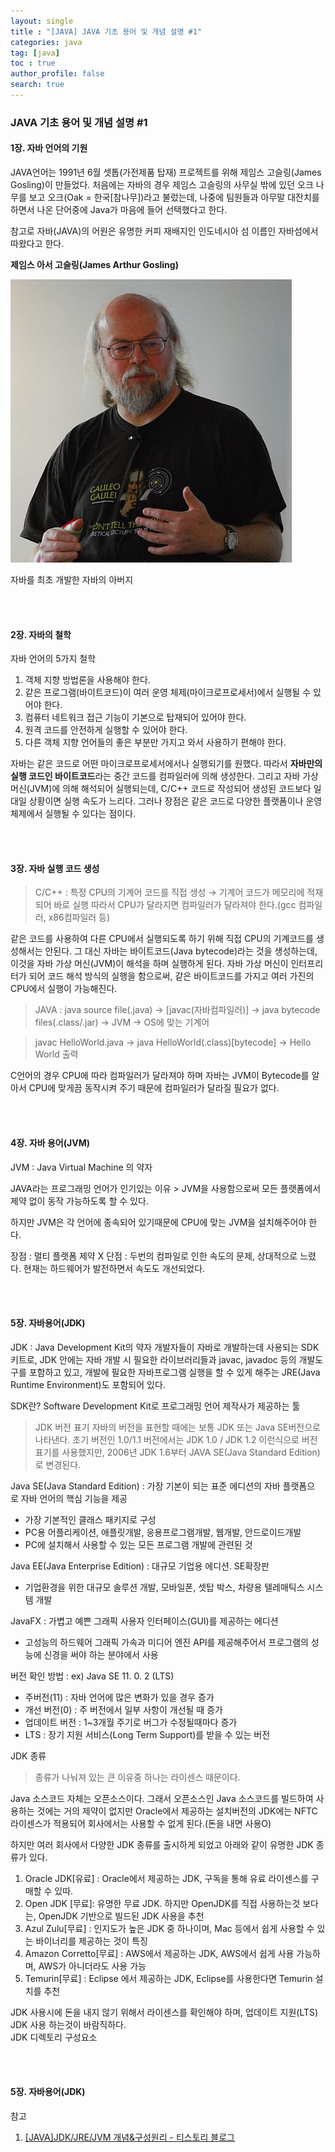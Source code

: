```yaml
---
layout: single
title : "[JAVA] JAVA 기초 용어 및 개념 설명 #1"
categories: java
tag: [java]
toc : true
author_profile: false
search: true
---
```


### JAVA 기초 용어 및 개념 설명 #1




#### 1장. 자바 언어의 기원

JAVA언어는 1991년 6월 셋톱(가전제품 탑재) 프로젝트를 위해 제임스 고슬링(James Gosling)이 만들었다. 
처음에는 자바의 경우 제임스 고슬링의 사무실 밖에 있던 오크 나무를 보고 오크(Oak = 한국[참나무])라고 불렀는데, 나중에 팀원들과 아무말 대잔치를 하면서 나온 단어중에 Java가 마음에 들어 선택했다고 한다. 

참고로 자바(JAVA)의 어원은 유명한 커피 재배지인 인도네시아 섬 이름인 자바섬에서 따왔다고 한다.



<b>제임스 아서 고슬링(James Arthur Gosling)</b>

![제임스 고슬링](../../../images/posts/java/java/james-arthor.jpeg)

자바를 최초 개발한 자바의 아버지

<br>
<br>

#### 2장. 자바의 철학

자바 언어의 5가지 철학
1. 객체 지향 방법론을 사용해야 한다.
2. 같은 프로그램(바이트코드)이 여러 운영 체제(마이크로프로세서)에서 실행될 수 있어야 한다.
3. 컴퓨터 네트워크 접근 기능이 기본으로 탑재되어 있어야 한다.
4. 원격 코드를 안전하게 실행할 수 있어야 한다.
5. 다른 객체 지향 언어들의 좋은 부분만 가지고 와서 사용하기 편해야 한다.

자바는 같은 코드로 어떤 마이크로프로세서에서나 실행되기를 원했다. 따라서 <b>자바만의 실행 코드인 바이트코드</b>라는 중간 코드를 컴파일러에 의해 생성한다. 
그리고 자바 가상 머신(JVM)에 의해 해석되어 실행되는데, C/C++ 코드로 작성되어 생성된 코드보다 일대일 상황이면 실행 속도가 느리다. 
그러나 장점은 같은 코드로 다양한 플랫폼이나 운영 체제에서 실행될 수 있다는 점이다.

<br>
<br>

#### 3장. 자바 실행 코드 생성 
> C/C++ : 특정 CPU의 기계어 코드를 직접 생성 → 기계어 코드가 메모리에 적재되어 바로 실행
> 따라서 CPU가 달라지면 컴파일러가 달라져야 한다.(gcc 컴파일러, x86컴파일러 등) 

같은 코드를 사용하여 다른 CPU에서 실행되도록 하기 위해 직접 CPU의 기계코드를 생성해서는 안된다.
그 대신 자바는 바이트코드(Java bytecode)라는 것을 생성하는데, 이것을 자바 가상 머신(JVM)이 해석을 하며 실행하게 된다.
자바 가상 머신이 인터프리터가 되어 코드 해석 방식의 실행을 함으로써, 같은 바이트코드를 가지고 여러 가진의 CPU에서 실행이 가능해진다.

> JAVA : java source file(.java)  → [javac(자바컴파일러)] → java bytecode files(.class/.jar) -> JVM → OS에 맞는 기계어

> javac HelloWorld.java → java HelloWorld(.class)[bytecode] → Hello World 출력

C언어의 경우 CPU에 따라 컴파일러가 달라져야 하며 자바는 JVM이 Bytecode를 알아서 CPU에 맞게끔 동작시켜 주기 때문에 컴파일러가 달라질 필요가 없다.

<br/>
<br/>

#### 4장. 자바 용어(JVM)
JVM : Java Virtual Machine 의 약자

JAVA라는 프로그래밍 언어가 인기있는 이유 > JVM을 사용함으로써 모든 플랫폼에서 제약 없이 동작 가능하도록 할 수 있다.

하지만 JVM은 각 언어에 종속되어 있기때문에 CPU에 맞는 JVM을 설치해주어야 한다.

장점 : 멀티 플랫폼 제약 X
단점 : 두번의 컴파일로 인한 속도의 문제, 상대적으로 느렸다. 현재는 하드웨어가 발전하면서 속도도 개선되었다.

<br/>
<br/>

#### 5장. 자바용어(JDK)
JDK : Java Development Kit의 약자
개발자들이 자바로 개발하는데 사용되는 SDK 키트로, JDK 안에는 자바 개발 시 필요한 라이브러리들과 javac, javadoc 등의 개발도구를 포함하고 있고, 개발에 필요한 자바프로그램 실행을 할 수 있게 해주는 JRE(Java Runtime Environment)도 포함되어 있다.

SDK란? 
 Software Development Kit로 프로그래밍 언어 제작사가 제공하는 툴

> JDK 버전 표기
> 자바의 버전을 표현할 때에는 보통 JDK 또는 Java SE버전으로 나타낸다.
> 초기 버전인 1.0/1.1 버전에서는 JDK 1.0 / JDK 1.2 이런식으로 버전 표기를 사용했지만, 2006년 JDK 1.6부터 JAVA SE(Java Standard Edition)로 변경된다.

Java SE(Java Standard Edition) : 가장 기본이 되는 표준 에디션의 자바 플랫폼으로 자바 언어의 핵심 기능을 제공

 - 가장 기본적인 클래스 패키지로 구성
 - PC용 어플리케이션, 애플릿개발, 응용프로그램개발, 웹개발, 안드로이드개발
 - PC에 설치해서 사용할 수 있는 모든 프로그램 개발에 관련된 것

Java EE(Java Enterprise Edition) : 대규모 기업용 에디션. SE확장판
 - 기업환경을 위한 대규모 솔루션 개발, 모바일폰, 셋탑 박스, 차량용 텔레매틱스 시스템 개발
 
JavaFX : 가볍고 예쁜 그래픽 사용자 인터페이스(GUI)를 제공하는 에디션
 - 고성능의 하드웨어 그래픽 가속과 미디어 엔진 API를 제공해주어서 프로그램의 성능에 신경을 써야 하는 분야에서 사용


버전 확인 방법 : ex) Java SE 11. 0. 2 (LTS)
 - 주버전(11) : 자바 언어에 많은 변화가 있을 경우 증가
 - 개선 버전(0) : 주 버전에서 일부 사항이 개선될 때 증가
 - 업데이트 버전 : 1~3개월 주기로 버그가 수정될때마다 증가
 - LTS : 장기 지원 서비스(Long Term Support)를 받을 수 있는 버전

JDK 종류
> 종류가 나눠져 있는 큰 이유중 하나는 라이센스 때문이다.
> 
Java 소스코드 자체는 오픈소스이다. 그래서 오픈소스인 Java 소스코드를 빌드하여 사용하는 것에는 거의 제약이 없지만 Oracle에서 제공하는 설치버전의 JDK에는 NFTC 라이센스가 적용되어 회사에서는 사용할 수 없게 된다.(돈을 내면 사용O)

하지만 여러 회사에서 다양한 JDK 종류를 출시하게 되었고 아래와 같이 유명한 JDK 종류가 있다.
1. Oracle JDK[유료] : Oracle에서 제공하는 JDK, 구독을 통해 유료 라이센스를 구매할 수 있따.
2. Open JDK [무료]: 유명한 무료 JDK. 하지만 OpenJDK를 직접 사용하는것 보다는, OpenJDK 기반으로 빌드된 JDK 사용을 추천
3. Azul Zulu[무료] : 인지도가 높은 JDK 중 하나이며, Mac 등에서 쉽게 사용할 수 있는 바이너리를 제공하는 것이 특징
4. Amazon Corretto[무료] : AWS에서 제공하는 JDK,  AWS에서 쉽게 사용 가능하며, AWS가 아니더라도 사용 가능
5. Temurin[무료] : Eclipse 에서 제공하는 JDK, Eclipse를 사용한다면 Temurin 설치를 추천

JDK 사용시에 돈을 내지 않기 위해서 라이센스를 확인해야 하며, 업데이트 지원(LTS)  JDK 사용 하는것이 바람직하다.
<br>
JDK 디렉토리 구성요소

<br/>
<br/>

#### 5장. 자바용어(JDK)




참고 
 1. [[JAVA]JDK/JRE/JVM 개념&구성원리 - 티스토리 블로그](https://inpa.tistory.com/entry/JAVA-%E2%98%95-JDK-JRE-JVM-%EA%B0%9C%EB%85%90-%EA%B5%AC%EC%84%B1-%EC%9B%90%EB%A6%AC-%F0%9F%92%AF-%EC%99%84%EB%B2%BD-%EC%B4%9D%EC%A0%95%EB%A6%AC)
